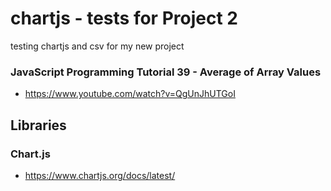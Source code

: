 # chartjs - tests for Project 2

testing chartjs and csv for my new project

### JavaScript Programming Tutorial 39 - Average of Array Values

- https://www.youtube.com/watch?v=QgUnJhUTGoI

## Libraries

### Chart.js

- https://www.chartjs.org/docs/latest/
